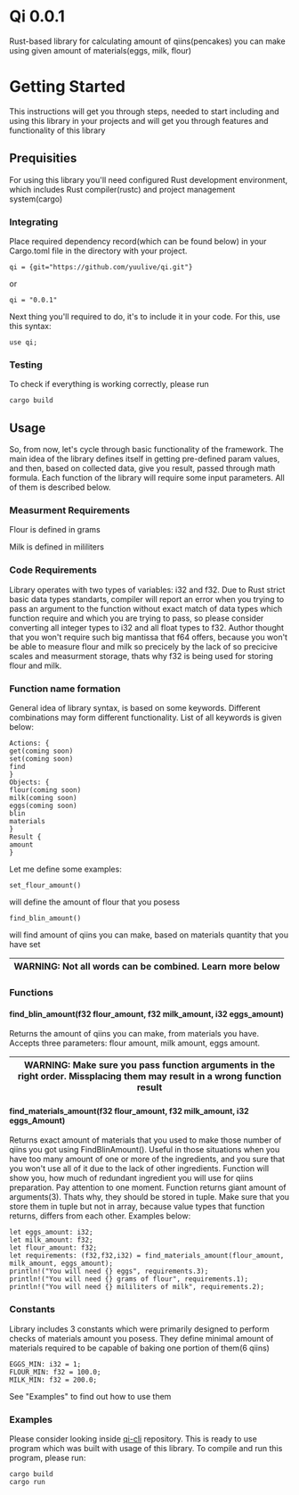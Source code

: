# Qi 0.0.1

Rust-based library for calculating amount of qiins(pencakes) you can make using given amount of materials(eggs, milk, flour)

# Getting Started

This instructions will get you through steps, needed to start including and using this library in your projects and will get you through features and functionality of this library

## Prequisities

For using this library you'll need configured Rust development environment, which includes Rust compiler(rustc) and project management system(cargo)

### Integrating                                                                                                                                                                                                                                         
Place required dependency record(which can be found below) in your Cargo.toml file in the directory with your project.
    
```
qi = {git="https://github.com/yuulive/qi.git"}
```
or
```
qi = "0.0.1"
```
Next thing you'll required to do, it's to include it in your code. For this, use this syntax:
```
use qi;
```
### Testing

To check if everything is working correctly, please run
```
cargo build
```
## Usage

So, from now, let's cycle through basic functionality of the framework. The main idea of the library defines itself in getting pre-defined param values, and then, based on collected data, give you result, passed through math formula. Each function of the library will require some input parameters. All of them is described below.

### Measurment Requirements

Flour is defined in grams

Milk is defined in mililiters

### Code Requirements

Library operates with two types of variables: i32 and f32. Due to Rust strict basic data types standarts, compiler will report an error when you trying to pass an argument to the function without exact match of data types which function require and which you are trying to pass, so please consider converting all integer types to i32 and all float types to f32. Author thought that you won't require such big mantissa that f64 offers, because you won't be able to measure flour and milk so precicely by the lack of so precicive scales and measurment storage, thats why f32 is being used for storing flour and milk.
### Function name formation

General idea of library syntax, is based on some keywords. Different combinations may form different functionality. List of all keywords is given below:
```
Actions: {
get(coming soon)
set(coming soon)
find
}
Objects: {
flour(coming soon)
milk(coming soon)
eggs(coming soon)
blin
materials
}
Result {
amount
}
```
Let me define some examples:
```
set_flour_amount()
```
will define the amount of flour that you posess
```
find_blin_amount()
```
will find amount of qiins you can make, based on materials quantity that you have set

| WARNING: Not all words can be combined. Learn more below |
| --- |
### Functions

#### find_blin_amount(f32 flour_amount, f32 milk_amount, i32 eggs_amount)
Returns the amount of qiins you can make, from materials you have. Accepts three parameters: flour amount, milk amount, eggs amount.

| WARNING: Make sure you pass function arguments in the right order. Missplacing them may result in a wrong function result|
| --- |

#### find_materials_amount(f32 flour_amount, f32 milk_amount, i32 eggs_Amount)
Returns exact amount of materials that you used to make those number of qiins you got using FindBlinAmount(). Useful in those situations when you have too many amount of one or more of the ingredients, and you sure that you won't use all of it due to the lack of other ingredients. Function will show you, how much of redundant ingredient you will use for qiins preparation.
Pay attention to one moment. Function returns giant amount of arguments(3). Thats why, they should be stored in tuple. Make sure that you store them in tuple but not in array, because value types that function returns, differs from each other. Examples below:
```
let eggs_amount: i32;
let milk_amount: f32;
let flour_amount: f32;
let requirements: (f32,f32,i32) = find_materials_amount(flour_amount, milk_amount, eggs_amount);
println!("You will need {} eggs", requirements.3);
println!("You will need {} grams of flour", requirements.1);
println!("You will need {} mililiters of milk", requirements.2);
```
### Constants

Library includes 3 constants which were primarily designed to perform checks of materials amount you posess. They define minimal amount of materials required to be capable of baking one portion of them(6 qiins)

```
EGGS_MIN: i32 = 1;                                                                                                                                                                                     
FLOUR_MIN: f32 = 100.0;
MILK_MIN: f32 = 200.0;
```
See "Examples" to find out how to use them
### Examples

Please consider looking inside [qi-cli](https://github.com/ilchub/qi-cli) repository. This is ready to use program which was built with usage of this library. To compile and run this program, please run:
```
cargo build
cargo run
```
